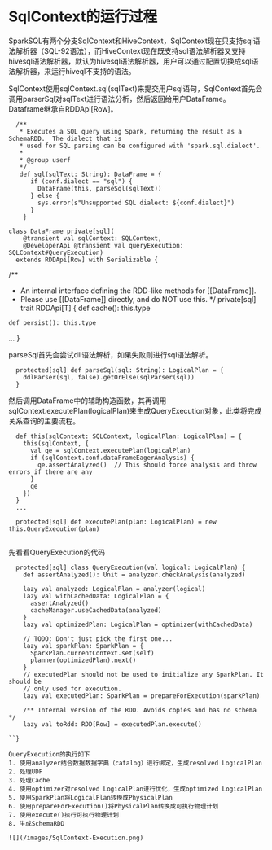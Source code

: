 # SqlContext的运行过程
SparkSQL有两个分支SqlContext和HiveContext，SqlContext现在只支持sql语法解析器（SQL-92语法），而HiveContext现在既支持sql语法解析器又支持hivesql语法解析器，默认为hivesql语法解析器，用户可以通过配置切换成sql语法解析器，来运行hiveql不支持的语法。

SqlContext使用sqlContext.sql(sqlText)来提交用户sql语句，SqlContext首先会调用parserSql对sqlText进行语法分析，然后返回给用户DataFrame。Dataframe继承自RDDApi[Row]。

```
  /**
   * Executes a SQL query using Spark, returning the result as a SchemaRDD.  The dialect that is
   * used for SQL parsing can be configured with 'spark.sql.dialect'.
   *
   * @group userf
   */
   def sql(sqlText: String): DataFrame = {
      if (conf.dialect == "sql") {
        DataFrame(this, parseSql(sqlText))
      } else {
        sys.error(s"Unsupported SQL dialect: ${conf.dialect}")
      }
    }

class DataFrame private[sql](
    @transient val sqlContext: SQLContext,
    @DeveloperApi @transient val queryExecution: SQLContext#QueryExecution)
  extends RDDApi[Row] with Serializable {
```
  /**
   * An internal interface defining the RDD-like methods for [[DataFrame]].
   * Please use [[DataFrame]] directly, and do NOT use this.
   */
  private[sql] trait RDDApi[T] {
    def cache(): this.type
  
    def persist(): this.type
  ...
  }
 
parseSql首先会尝试dll语法解析，如果失败则进行sql语法解析。
```
  protected[sql] def parseSql(sql: String): LogicalPlan = {
    ddlParser(sql, false).getOrElse(sqlParser(sql))
  }
```

然后调用DataFrame中的辅助构造函数，其再调用sqlContext.executePlan(logicalPlan)来生成QueryExecution对象，此类将完成关系查询的主要流程。
```
  def this(sqlContext: SQLContext, logicalPlan: LogicalPlan) = {
    this(sqlContext, {
      val qe = sqlContext.executePlan(logicalPlan)
      if (sqlContext.conf.dataFrameEagerAnalysis) {
        qe.assertAnalyzed()  // This should force analysis and throw errors if there are any
      }
      qe
    })
  }
  ...
  
  protected[sql] def executePlan(plan: LogicalPlan) = new this.QueryExecution(plan)
  
```
先看看QueryExecution的代码
```
  protected[sql] class QueryExecution(val logical: LogicalPlan) {
    def assertAnalyzed(): Unit = analyzer.checkAnalysis(analyzed)

    lazy val analyzed: LogicalPlan = analyzer(logical)
    lazy val withCachedData: LogicalPlan = {
      assertAnalyzed()
      cacheManager.useCachedData(analyzed)
    }
    lazy val optimizedPlan: LogicalPlan = optimizer(withCachedData)

    // TODO: Don't just pick the first one...
    lazy val sparkPlan: SparkPlan = {
      SparkPlan.currentContext.set(self)
      planner(optimizedPlan).next()
    }
    // executedPlan should not be used to initialize any SparkPlan. It should be
    // only used for execution.
    lazy val executedPlan: SparkPlan = prepareForExecution(sparkPlan)

    /** Internal version of the RDD. Avoids copies and has no schema */
    lazy val toRdd: RDD[Row] = executedPlan.execute()

``}

QueryExecution的执行如下
1. 使用analyzer结合数据数据字典（catalog）进行绑定，生成resolved LogicalPlan
2. 处理UDF
3. 处理Cache
4. 使用optimizer对resolved LogicalPlan进行优化，生成optimized LogicalPlan
5. 使用SparkPlan将LogicalPlan转换成PhysicalPlan
6. 使用prepareForExecution()将PhysicalPlan转换成可执行物理计划
7. 使用execute()执行可执行物理计划
8. 生成SchemaRDD

![](/images/SqlContext-Execution.png)







